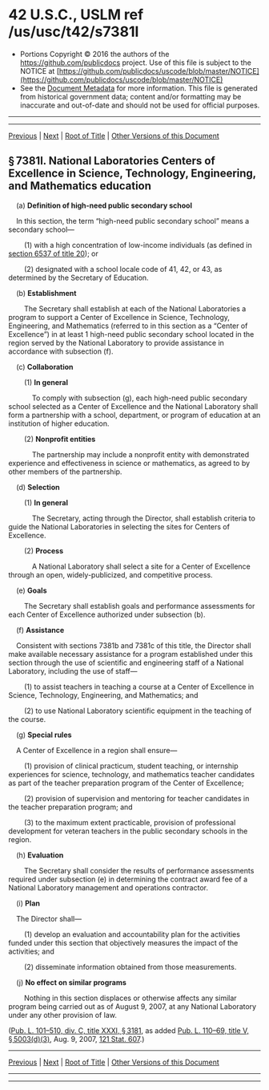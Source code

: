---
---

# 42 U.S.C., USLM ref /us/usc/t42/s7381l

* Portions Copyright © 2016 the authors of the https://github.com/publicdocs project.
  Use of this file is subject to the NOTICE at [https://github.com/publicdocs/uscode/blob/master/NOTICE](https://github.com/publicdocs/uscode/blob/master/NOTICE)
* See the [Document Metadata](././../../../../../../..//README.md) for more information.
  This file is generated from historical government data; content and/or formatting may be inaccurate and out-of-date and should not be used for official purposes.

----------
----------

[Previous](./../../../../../../..//us/usc/t42/ch84/schXIII/ptB/spt3/m__us_usc_t42_ch84_schXIII_ptB_spt3.md) | [Next](./../../../../../../..//us/usc/t42/ch84/schXIII/ptB/spt4/m__us_usc_t42_ch84_schXIII_ptB_spt4.md) | [Root of Title](./../../../../../../../) | [Other Versions of this Document](https://publicdocs.github.io/go/links?ns=uslm&ref=%2Fus%2Fusc%2Ft42%2Fs7381l)

## § 7381l. National Laboratories Centers of Excellence in Science, Technology, Engineering, and Mathematics education

    (a) __Definition of high-need public secondary school__ 

    In this section, the term “high-need public secondary school” means a secondary school—

        (1) with a high concentration of low-income individuals (as defined in [section 6537 of title 20][/us/usc/t20/s6537]); or

        (2) designated with a school locale code of 41, 42, or 43, as determined by the Secretary of Education.

    (b) __Establishment__ 

        The Secretary shall establish at each of the National Laboratories a program to support a Center of Excellence in Science, Technology, Engineering, and Mathematics (referred to in this section as a “Center of Excellence”) in at least 1 high-need public secondary school located in the region served by the National Laboratory to provide assistance in accordance with subsection (f).

    (c) __Collaboration__ 

        (1) __In general__ 

            To comply with subsection (g), each high-need public secondary school selected as a Center of Excellence and the National Laboratory shall form a partnership with a school, department, or program of education at an institution of higher education.

        (2) __Nonprofit entities__ 

            The partnership may include a nonprofit entity with demonstrated experience and effectiveness in science or mathematics, as agreed to by other members of the partnership.

    (d) __Selection__ 

        (1) __In general__ 

            The Secretary, acting through the Director, shall establish criteria to guide the National Laboratories in selecting the sites for Centers of Excellence.

        (2) __Process__ 

            A National Laboratory shall select a site for a Center of Excellence through an open, widely-publicized, and competitive process.

    (e) __Goals__ 

        The Secretary shall establish goals and performance assessments for each Center of Excellence authorized under subsection (b).

    (f) __Assistance__ 

    Consistent with sections 7381b and 7381c of this title, the Director shall make available necessary assistance for a program established under this section through the use of scientific and engineering staff of a National Laboratory, including the use of staff—

        (1) to assist teachers in teaching a course at a Center of Excellence in Science, Technology, Engineering, and Mathematics; and

        (2) to use National Laboratory scientific equipment in the teaching of the course.

    (g) __Special rules__ 

    A Center of Excellence in a region shall ensure—

        (1) provision of clinical practicum, student teaching, or internship experiences for science, technology, and mathematics teacher candidates as part of the teacher preparation program of the Center of Excellence;

        (2) provision of supervision and mentoring for teacher candidates in the teacher preparation program; and

        (3) to the maximum extent practicable, provision of professional development for veteran teachers in the public secondary schools in the region.

    (h) __Evaluation__ 

        The Secretary shall consider the results of performance assessments required under subsection (e) in determining the contract award fee of a National Laboratory management and operations contractor.

    (i) __Plan__ 

    The Director shall—

        (1) develop an evaluation and accountability plan for the activities funded under this section that objectively measures the impact of the activities; and

        (2) disseminate information obtained from those measurements.

    (j) __No effect on similar programs__ 

        Nothing in this section displaces or otherwise affects any similar program being carried out as of August 9, 2007, at any National Laboratory under any other provision of law.

([Pub. L. 101–510, div. C, title XXXI, § 3181][/us/pl/101/510/s3181], as added [Pub. L. 110–69, title V, § 5003(d)(3)][/us/pl/110/69/s5003/d/3], Aug. 9, 2007, [121 Stat. 607][/us/stat/121/607].)

----------

[Previous](./../../../../../../..//us/usc/t42/ch84/schXIII/ptB/spt3/m__us_usc_t42_ch84_schXIII_ptB_spt3.md) | [Next](./../../../../../../..//us/usc/t42/ch84/schXIII/ptB/spt4/m__us_usc_t42_ch84_schXIII_ptB_spt4.md) | [Root of Title](./../../../../../../../) | [Other Versions of this Document](https://publicdocs.github.io/go/links?ns=uslm&ref=%2Fus%2Fusc%2Ft42%2Fs7381l)

----------
----------

[/us/usc/t20/s6537]: https://publicdocs.github.io/go/links?ns=uslm&ref=%2Fus%2Fusc%2Ft20%2Fs6537
[/us/pl/101/510/s3181]: https://publicdocs.github.io/go/links?ns=uslm&ref=%2Fus%2Fpl%2F101%2F510%2Fs3181
[/us/pl/110/69/s5003/d/3]: https://publicdocs.github.io/go/links?ns=uslm&ref=%2Fus%2Fpl%2F110%2F69%2Fs5003%2Fd%2F3
[/us/stat/121/607]: https://publicdocs.github.io/go/links?ns=uslm&ref=%2Fus%2Fstat%2F121%2F607


